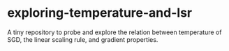 # exploring-temperature-and-lsr
A tiny repository to probe and explore the relation between temperature of SGD, the linear scaling rule, and gradient properties.
